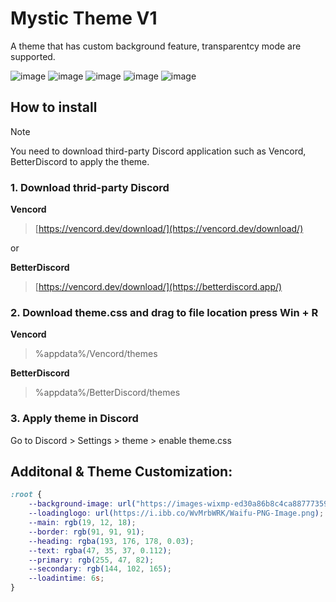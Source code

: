 # Mystic Theme V1
A theme that has custom background feature, transparentcy mode are supported.

![image](https://github.com/user-attachments/assets/c8f93f61-81b9-49b8-a94e-1434124be0b9)
![image](https://github.com/user-attachments/assets/459aecb5-54f4-48ed-9def-b99a030b354b)
![image](https://github.com/user-attachments/assets/9a6c2577-1f18-4107-9e3c-0c01861c2c53)
![image](https://github.com/user-attachments/assets/048f6421-1de6-4438-8f53-09d22d29b3fa)
![image](https://github.com/user-attachments/assets/72c514fb-fa23-45c3-82ff-4a4e1d486305)

## How to install
> [!NOTE]
> You need to download third-party Discord application such as Vencord, BetterDiscord to apply the theme.

### 1. Download thrid-party Discord
**Vencord**
> [https://vencord.dev/download/](https://vencord.dev/download/)

or

**BetterDiscord**
> [https://vencord.dev/download/](https://betterdiscord.app/)

### 2. Download theme.css and drag to file location press Win + R
**Vencord**
> %appdata%/Vencord/themes

**BetterDiscord**
> %appdata%/BetterDiscord/themes

### 3. Apply theme in Discord
Go to Discord > Settings > theme > enable theme.css

## Additonal & Theme Customization:
```css
:root {
    --background-image: url("https://images-wixmp-ed30a86b8c4ca887773594c2.wixmp.com/f/0c7b2fab-3e79-4723-8407-219ee0f2640c/dji6nkg-91ba2262-fae5-4b50-8bcd-c983187d68cf.jpg/v1/fill/w_1192,h_670,q_70,strp/ayla___old_car_jdm_by_tiotork_dji6nkg-pre.jpg?token=eyJ0eXAiOiJKV1QiLCJhbGciOiJIUzI1NiJ9.eyJzdWIiOiJ1cm46YXBwOjdlMGQxODg5ODIyNjQzNzNhNWYwZDQxNWVhMGQyNmUwIiwiaXNzIjoidXJuOmFwcDo3ZTBkMTg4OTgyMjY0MzczYTVmMGQ0MTVlYTBkMjZlMCIsIm9iaiI6W1t7ImhlaWdodCI6Ijw9NzIwIiwicGF0aCI6IlwvZlwvMGM3YjJmYWItM2U3OS00NzIzLTg0MDctMjE5ZWUwZjI2NDBjXC9kamk2bmtnLTkxYmEyMjYyLWZhZTUtNGI1MC04YmNkLWM5ODMxODdkNjhjZi5qcGciLCJ3aWR0aCI6Ijw9MTI4MCJ9XV0sImF1ZCI6WyJ1cm46c2VydmljZTppbWFnZS5vcGVyYXRpb25zIl19.aNoag6iWqR5wgvUhq8Wwzh71K39lV9mp9S2rNc1SHoQ");
	--loadinglogo: url(https://i.ibb.co/WvMrbWRK/Waifu-PNG-Image.png);    
	--main: rgb(19, 12, 18);
    --border: rgb(91, 91, 91);
    --heading: rgba(193, 176, 178, 0.03);
    --text: rgba(47, 35, 37, 0.112);
    --primary: rgb(255, 47, 82);
    --secondary: rgb(144, 102, 165);
    --loadintime: 6s;
}
```
